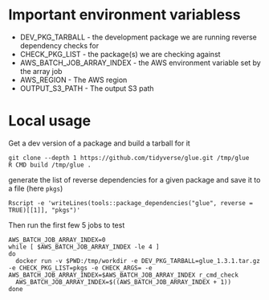 # Important environment variabless

- DEV_PKG_TARBALL - the development package we are running reverse dependency checks for
- CHECK_PKG_LIST - the package(s) we are checking against
- AWS_BATCH_JOB_ARRAY_INDEX - the AWS environment variable set by the array job
- AWS_REGION - The AWS region
- OUTPUT_S3_PATH - The output S3 path

# Local usage

Get a dev version of a package and build a tarball for it

```shell
git clone --depth 1 https://github.com/tidyverse/glue.git /tmp/glue
R CMD build /tmp/glue .
```
generate the list of reverse dependencies for a given package and save it to a file (here `pkgs`)

```shell
Rscript -e 'writeLines(tools::package_dependencies("glue", reverse = TRUE)[[1]], "pkgs")'
```

Then run the first few 5 jobs to test

```shell
AWS_BATCH_JOB_ARRAY_INDEX=0
while [ $AWS_BATCH_JOB_ARRAY_INDEX -le 4 ]
do
  docker run -v $PWD:/tmp/workdir -e DEV_PKG_TARBALL=glue_1.3.1.tar.gz -e CHECK_PKG_LIST=pkgs -e CHECK_ARGS= -e AWS_BATCH_JOB_ARRAY_INDEX=$AWS_BATCH_JOB_ARRAY_INDEX r_cmd_check
  AWS_BATCH_JOB_ARRAY_INDEX=$((AWS_BATCH_JOB_ARRAY_INDEX + 1))
done
```
